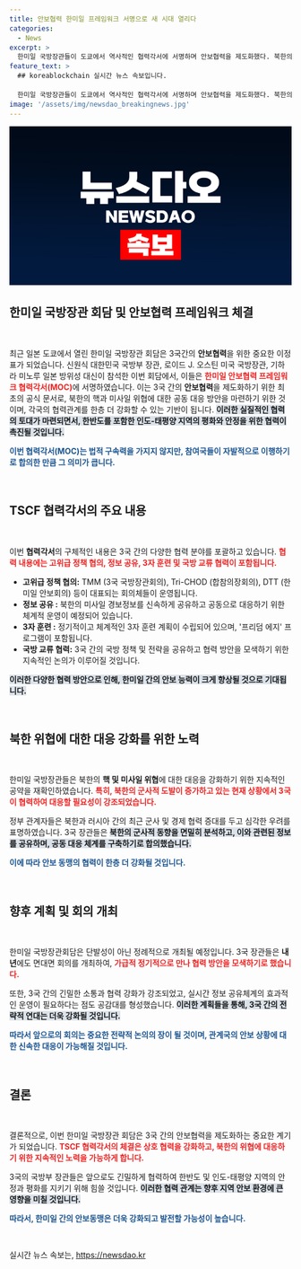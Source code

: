 ```yaml
---
title: 안보협력 한미일 프레임워크 서명으로 새 시대 열리다
categories:
  - News
excerpt: >
  한미일 국방장관들이 도쿄에서 역사적인 협력각서에 서명하며 안보협력을 제도화했다. 북한의 위협을 견제하기 위한 3국 간 합의가 이루어진 이번 회담은 내년 서울에서 대면 회의로 이어질 예정이다.
feature_text: >
  ## koreablockchain 실시간 뉴스 속보입니다.

  한미일 국방장관들이 도쿄에서 역사적인 협력각서에 서명하며 안보협력을 제도화했다. 북한의 위협을 견제하기 위한 3국 간 합의가 이루어진 이번 회담은 내년 서울에서 대면 회의로 이어질 예정이다.
image: '/assets/img/newsdao_breakingnews.jpg'
---
```


<p><img src="/assets/img/newsdao_breakingnews.jpg" alt="koreablockchain 속보" /></p>

<h2 data-ke-size="size26">한미일 국방장관 회담 및 안보협력 프레임워크 체결</h2>

<p data-ke-size="size16">&nbsp;</p>

<p>최근 일본 도쿄에서 열린 한미일 국방장관 회담은 3국간의 <b>안보협력</b>을 위한 중요한 이정표가 되었습니다. 신원식 대한민국 국방부 장관, 로이드 J. 오스틴 미국 국방장관, 기하라 미노루 일본 방위성 대신이 참석한 이번 회담에서, 이들은 <b><span style="color: #ee2323;">한미일 안보협력 프레임워크 협력각서(MOC)</span></b>에 서명하였습니다. 이는 3국 간의 <strong>안보협력</strong>을 제도화하기 위한 최초의 공식 문서로, 북한의 핵과 미사일 위협에 대한 공동 대응 방안을 마련하기 위한 것이며, 각국의 협력관계를 한층 더 강화할 수 있는 기반이 됩니다. <b><span style="background-color: #21538527;">이러한 실질적인 협력의 토대가 마련되면서, 한반도를 포함한 인도-태평양 지역의 평화와 안정을 위한 협력이 촉진될 것입니다.</span></b> </p>

<p><b><span style="color: #1a5490;">이번 협력각서(MOC)는 법적 구속력을 가지지 않지만, 참여국들이 자발적으로 이행하기로 합의한 만큼 그 의미가 큽니다.</span></b> </p>

<p data-ke-size="size16">&nbsp;</p>

<h2 data-ke-size="size26">TSCF 협력각서의 주요 내용</h2>

<p data-ke-size="size16">&nbsp;</p>

<p>이번 <b>협력각서</b>의 구체적인 내용은 3국 간의 다양한 협력 분야를 포괄하고 있습니다. <b><span style="color: #ee2323;">협력 내용에는 고위급 정책 협의, 정보 공유, 3자 훈련 및 국방 교류 협력이 포함됩니다.</span></b> </p>

<ul>
    <li><b>고위급 정책 협의:</b> TMM (3국 국방장관회의), Tri-CHOD (합참의장회의), DTT (한미일 안보회의) 등이 대표되는 회의체들이 운영됩니다.</li>
    <li><b>정보 공유 :</b> 북한의 미사일 경보정보를 신속하게 공유하고 공동으로 대응하기 위한 체계적 운영이 예정되어 있습니다.</li>
    <li><b>3자 훈련 :</b> 정기적이고 체계적인 3자 훈련 계획이 수립되어 있으며, '프리덤 에지' 프로그램이 포함됩니다.</li>
    <li><b>국방 교류 협력:</b> 3국 간의 국방 정책 및 전략을 공유하고 협력 방안을 모색하기 위한 지속적인 논의가 이루어질 것입니다.</li>
</ul>

<p><b><span style="background-color: #21538527;">이러한 다양한 협력 방안으로 인해, 한미일 간의 안보 능력이 크게 향상될 것으로 기대됩니다.</span></b> </p>

<p data-ke-size="size16">&nbsp;</p>

<h2 data-ke-size="size26">북한 위협에 대한 대응 강화를 위한 노력</h2>

<p data-ke-size="size16">&nbsp;</p>

<p>한미일 국방장관들은 북한의 <b>핵 및 미사일 위협</b>에 대한 대응을 강화하기 위한 지속적인 공약을 재확인하였습니다. <b><span style="color: #ee2323;">특히, 북한의 군사적 도발이 증가하고 있는 현재 상황에서 3국이 협력하여 대응할 필요성이 강조되었습니다.</span></b> </p>

<p>정부 관계자들은 북한과 러시아 간의 최근 군사 및 경제 협력 증대를 두고 심각한 우려를 표명하였습니다. 3국 장관들은 <b><span style="background-color: #21538527;">북한의 군사적 동향을 면밀히 분석하고, 이와 관련된 정보를 공유하며, 공동 대응 체계를 구축하기로 합의했습니다.</span></b> </p>

<p><b><span style="color: #1a5490;">이에 따라 안보 동맹의 협력이 한층 더 강화될 것입니다.</span></b> </p>

<p data-ke-size="size16">&nbsp;</p>

<h2 data-ke-size="size26">향후 계획 및 회의 개최</h2>

<p data-ke-size="size16">&nbsp;</p>

<p>한미일 국방장관회담은 단발성이 아닌 정례적으로 개최될 예정입니다. 3국 장관들은 <b>내년</b>에도 면대면 회의를 개최하여, <b><span style="color: #ee2323;">가급적 정기적으로 만나 협력 방안을 모색하기로 했습니다.</span></b> </p>

<p>또한, 3국 간의 긴밀한 소통과 협력 강화가 강조되었고, 실시간 정보 공유체계의 효과적인 운영이 필요하다는 점도 공감대를 형성했습니다. <b><span style="background-color: #21538527;">이러한 계획들을 통해, 3국 간의 전략적 연대는 더욱 강화될 것입니다.</span></b> </p>

<p><b><span style="color: #1a5490;">따라서 앞으로의 회의는 중요한 전략적 논의의 장이 될 것이며, 관계국의 안보 상황에 대한 신속한 대응이 가능해질 것입니다.</span></b> </p>

<p data-ke-size="size16">&nbsp;</p>

<h2 data-ke-size="size26">결론</h2>

<p data-ke-size="size16">&nbsp;</p>

<p>결론적으로, 이번 한미일 국방장관 회담은 3국 간의 안보협력을 제도화하는 중요한 계기가 되었습니다. <b><span style="color: #ee2323;">TSCF 협력각서의 체결은 상호 협력을 강화하고, 북한의 위협에 대응하기 위한 지속적인 노력을 가능하게 합니다.</span></b> </p>

<p>3국의 국방부 장관들은 앞으로도 긴밀하게 협력하여 한반도 및 인도-태평양 지역의 안정과 평화를 지키기 위해 힘쓸 것입니다. <b><span style="background-color: #21538527;">이러한 협력 관계는 향후 지역 안보 환경에 큰 영향을 미칠 것입니다.</span></b> </p>

<p><b><span style="color: #1a5490;">따라서, 한미일 간의 안보동맹은 더욱 강화되고 발전할 가능성이 높습니다.</span></b> </p>

<p data-ke-size="size16">&nbsp;</p>
실시간 뉴스 속보는, <a href="https://newsdao.kr" rel="dofollow">https://newsdao.kr</a>


